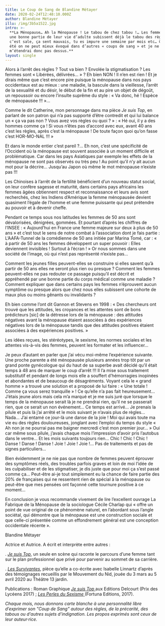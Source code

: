 ```yaml
---
title: Le Coup de Sang de Blandine Métayer
date: 2020-02-24T12:48:10.000Z
author: Blandine Métayer
illu: /img/3b5a1522.jpg
intro: >-
  **La Ménopause… Ah la Ménopause ! Le tabou de chez tabou !… Les femmes pendant
  une bonne partie de leur vie d’adulte subissent déjà le tabou des règles :
  c’est sale, ça sent mauvais, tu es impure une semaine par mois etc… Ce tabou a
  été on ne peut mieux évoqué dans d’autres « coups de sang » et je ne
  m’étendrai donc pas dessus.**
layout: single
---
```

Alors à l’arrêt des règles ? Tout va bien ? Envolée la stigmatisation ? Les femmes sont « Libérées, délivrées… » ? Eh bien NON ! Il n’en est rien ! Et je dirais même que c’est encore pire puisque la ménopause dans nos pays occidentaux est au mieux : une maladie, la bascule dans la vieillesse, l’arrêt de la sexualité et du désir, le début de la fin et au pire un objet de dégoût, un repoussoir ou encore l’insulte suprême du style : « Va donc, hé ! Espèce de ménopausée !!! »…

Comme le dit Catherine, mon personnage dans ma pièce _Je suis Top_, en parlant de son patron qui n’a pas supporté d’être contredit et qui lui balance un « ça va pas non ? Vous avez vos règles ou quoi ? » : « Hé oui, il y a des hommes comme ça ! Si vous n’êtes pas d’accord avec eux, avant 40 ans c’est les règles, après c’est la ménopause ! De toute façon quoi qu’on fasse c’est HOR-MO-NAL !!! »

Et dans le monde entier c’est pareil ?… Eh non, c’est une spécificité de l’Occident où la ménopause est souvent associée à un moment difficile et problématique. Car dans les pays Asiatiques par exemple les effets de la ménopause ne sont pas observés ou très peu ! Au point qu’il n’y ait aucun mot pour la décrire… Jusqu’au Japon où même le mot ménopause n’existe pas !!!

Les Chinoises à l’arrêt de la fertilité bénéficient d’un nouveau statut social, on leur confère sagesse et maturité, dans certains pays africains les femmes âgées obtiennent respect et reconnaissance et leurs avis sont recherchés, chez les Indiens d’Amérique la femme ménopausée devient quasiment l’égale de l’homme et une femme puissante qui peut prétendre au pouvoir et à devenir cheffe. 

Pendant ce temps sous nos latitudes les femmes de 50 ans sont dévalorisées, dénigrées, gommées. Et pourtant d’après les chiffres de l’INSEE : « Aujourd’hui en France une femme majeure sur deux à plus de 50 ans » et c’est tout le sens de notre combat à l’association dont je fais partie : L’AAFA-Tunnel de la comédienne de 50 ans initiée par Marina Tomé, car : « à partir de 50 ans les femmes développent un super pouvoir : Elles deviennent invisibles ! Surtout à l’écran ! » Or nous sommes dans une société de l’image, où qui n’est pas représenté n’existe pas…

Comment les jeunes filles peuvent-elles se construire si elles savent qu’à partir de 50 ans elles ne seront plus rien ou presque ? Comment les femmes peuvent-elles ne pas redouter ce passage puisqu’il est décrit et appréhendé par une bonne partie du corps médical comme une maladie ? Comment expliquer que dans certains pays les femmes n’éprouvent aucun symptôme ou presque alors que chez nous elles subissent une cohorte de maux plus ou moins gênants ou invalidants ?

Eh bien comme l’ont dit Gannon et Stevens en 1998 : « Des chercheurs ont trouvé que les attitudes, les croyances et les attentes sont de bons prédicteurs \[sic] de la détresse lors de la ménopause : des attitudes négatives avant la ménopause étaient associées à des expériences négatives lors de la ménopause tandis que des attitudes positives étaient associées à des expériences positives. »

Les idées reçues, les stéréotypes, le sexisme, les normes sociales et les attentes vis-à-vis des femmes, peuvent les formater et les influencer…

Je peux d’autant en parler que j’ai vécu moi-même l’expérience suivante. Une proche parente a été ménopausée plusieurs années trop tôt par un grand ponte gynécologue qui du haut de sa superbe avait décidé qu’il était temps à 48 ans de marquer le coup d’arrêt !!! Il l’a mise sous traitement substitutif et pendant de longs mois elle a souffert d’hémorragies inopinées et abondantes et de beaucoup de désagréments. Voyant cela le « grand homme » a trouvé une solution et a proposé de lui faire : « Une totale ! Comme ça vous serez tranquille » ! Ce qu’elle n’a pas fait heureusement… J’étais jeune alors mais cela m’a marqué et je me suis juré que lorsque le temps de la ménopause serait là je ne prendrai rien, qu’il ne se passerait rien, que ce serait un non événement… Ce temps est arrivé… Je prenais la pilule et puis là j’ai arrêté et le mois suivant je n’avais plus de règles… Nada… J’ai entamé ce jour-là une danse de la joie ! Moi qui avais toute ma vie eu des règles douloureuses, jonglant avec l’emploi du temps du style « Ah non je ne pourrai pas me baigner mercredi c’est mon premier jour… » Oui car même sous pilule, j’avais chaque mois l’impression d’avoir pris l’autobus dans le ventre… Et les mois suivants toujours rien… Chic ! Chic ! Chic ! Danse ! Danse ! Danse ! Joie ! Joie ! Joie !… Pas de traitements et pas de signes particuliers…

Bien évidemment je ne nie pas que nombre de femmes peuvent éprouver des symptômes réels, des troubles parfois graves et loin de moi l’idée de les culpabiliser et de les stigmatiser, je dis juste que pour moi ça s’est passé comme ça… Peut-être ai-je tout simplement eu la chance de faire partie des 20% de françaises qui ne ressentent rien de spécial à la ménopause ou peut-être que mes pensées ont façonné cette tournure positive à ce moment…

En conclusion je vous recommande vivement de lire l’excellent ouvrage La Fabrique de la Ménopause de la sociologue Cécile Charlap qui « offre un point de vue original de ce phénomène naturel, en l’abordant sous l’angle sociétal, qui démontre que la ménopause est une construction sociale et que celle-ci présentée comme un effondrement général est une conception occidentale récente ».

Blandine Métayer

Actrice et Autrice. A écrit et interprète entre autres :

. [_Je suis Top_](www.jesuistop.fr), un seule en scène qui raconte le parcours d’une femme tant sur le plan professionnel que privé pour parvenir au sommet de sa carrière. 

. [_Les Survivantes_](https://www.theatre13.com/saison/spectacle/les-survivantes–2), pièce qu’elle a co-écrite avec Isabelle Linnartz d’après des témoignages recueillis par le Mouvement du Nid, jouée du 3 mars au 5 avril 2020 au Théâtre 13 jardin.

Publications : Roman Graphique [_Je suis Top_ ](https://www.editions-delcourt.fr/serie/je-suis-top-liberte-egalite-parite.html) aux Editions Delcourt (Prix des Lycéens 2017) ; [_Les Perles du Sexisme_ ](https://club.editionsfortuna.net/index.php/editions-fortuna/les-livres-fortuna/les-perles-du-sexisme-detail)(Fortuna Editions, 2017).





_Chaque mois, nous donnons carte blanche à une personnalité libre d’exprimer son "Coup de Sang" autour des règles, de la précarité, des tabous ou d'autres sujets d'indignation. Les propos exprimés sont ceux de leur auteur·rice._
